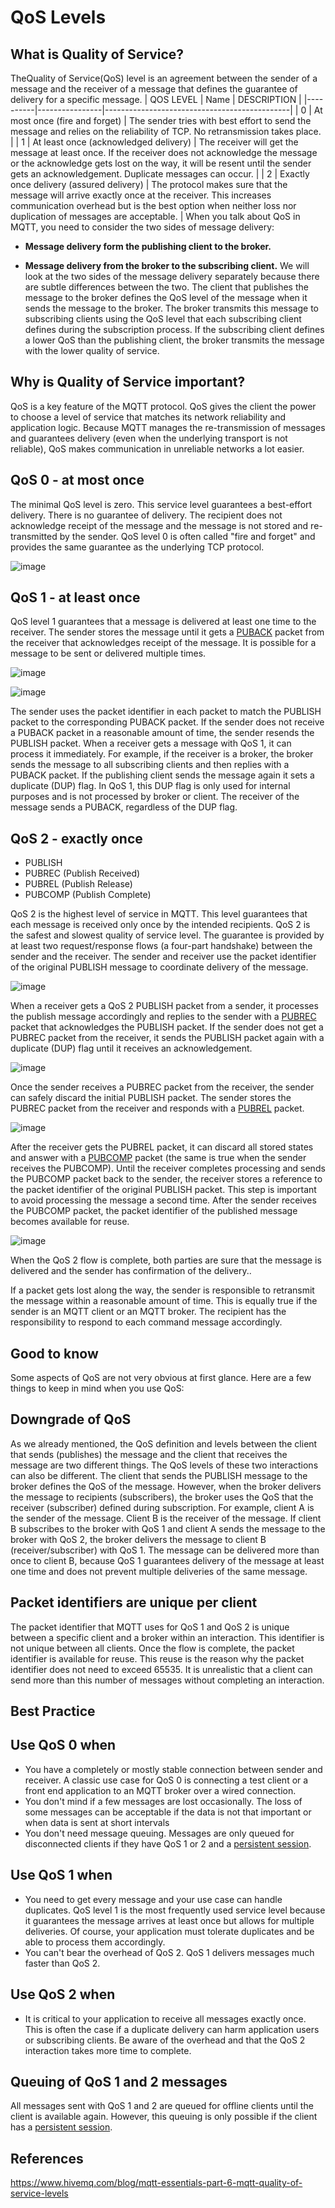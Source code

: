 # QoS Levels

## What is Quality of Service?

TheQuality of Service(QoS) level is an agreement between the sender of a message and the receiver of a message that defines the guarantee of delivery for a specific message.
| QOS LEVEL | Name                                     | DESCRIPTION                                                                                                                                                                                                                          |
|----------|----------------|----------------------------------------------|
| 0         | At most once (fire and forget)           | The sender tries with best effort to send the message and relies on the reliability of TCP. No retransmission takes place.                                                                                                           |
| 1         | At least once (acknowledged delivery)    | The receiver will get the message at least once. If the receiver does not acknowledge the message or the acknowledge gets lost on the way, it will be resent until the sender gets an acknowledgement. Duplicate messages can occur. |
| 2         | Exactly once delivery (assured delivery) | The protocol makes sure that the message will arrive exactly once at the receiver. This increases communication overhead but is the best option when neither loss nor duplication of messages are acceptable.                        |
When you talk about QoS in MQTT, you need to consider the two sides of message delivery:

- **Message delivery form the publishing client to the broker.**

- **Message delivery from the broker to the subscribing client.**
We will look at the two sides of the message delivery separately because there are subtle differences between the two. The client that publishes the message to the broker defines the QoS level of the message when it sends the message to the broker. The broker transmits this message to subscribing clients using the QoS level that each subscribing client defines during the subscription process. If the subscribing client defines a lower QoS than the publishing client, the broker transmits the message with the lower quality of service.

## Why is Quality of Service important?

QoS is a key feature of the MQTT protocol. QoS gives the client the power to choose a level of service that matches its network reliability and application logic. Because MQTT manages the re-transmission of messages and guarantees delivery (even when the underlying transport is not reliable), QoS makes communication in unreliable networks a lot easier.

## QoS 0 - at most once

The minimal QoS level is zero. This service level guarantees a best-effort delivery. There is no guarantee of delivery. The recipient does not acknowledge receipt of the message and the message is not stored and re-transmitted by the sender. QoS level 0 is often called "fire and forget" and provides the same guarantee as the underlying TCP protocol.

![image](../../media/QoS-Levels-image1.jpg)

## QoS 1 - at least once

QoS level 1 guarantees that a message is delivered at least one time to the receiver. The sender stores the message until it gets a [PUBACK](http://docs.oasis-open.org/mqtt/mqtt/v3.1.1/os/mqtt-v3.1.1-os.html#_Toc398718043) packet from the receiver that acknowledges receipt of the message. It is possible for a message to be sent or delivered multiple times.

![image](../../media/QoS-Levels-image2.jpg)

![image](../../media/QoS-Levels-image3.jpg)

The sender uses the packet identifier in each packet to match the PUBLISH packet to the corresponding PUBACK packet. If the sender does not receive a PUBACK packet in a reasonable amount of time, the sender resends the PUBLISH packet. When a receiver gets a message with QoS 1, it can process it immediately. For example, if the receiver is a broker, the broker sends the message to all subscribing clients and then replies with a PUBACK packet. If the publishing client sends the message again it sets a duplicate (DUP) flag. In QoS 1, this DUP flag is only used for internal purposes and is not processed by broker or client. The receiver of the message sends a PUBACK, regardless of the DUP flag.

## QoS 2 - exactly once

- PUBLISH
- PUBREC (Publish Received)
- PUBREL (Publish Release)
- PUBCOMP (Publish Complete)

QoS 2 is the highest level of service in MQTT. This level guarantees that each message is received only once by the intended recipients. QoS 2 is the safest and slowest quality of service level. The guarantee is provided by at least two request/response flows (a four-part handshake) between the sender and the receiver. The sender and receiver use the packet identifier of the original PUBLISH message to coordinate delivery of the message.

![image](../../media/QoS-Levels-image4.jpg)

When a receiver gets a QoS 2 PUBLISH packet from a sender, it processes the publish message accordingly and replies to the sender with a [PUBREC](http://docs.oasis-open.org/mqtt/mqtt/v3.1.1/os/mqtt-v3.1.1-os.html#_Toc398718048) packet that acknowledges the PUBLISH packet. If the sender does not get a PUBREC packet from the receiver, it sends the PUBLISH packet again with a duplicate (DUP) flag until it receives an acknowledgement.

![image](../../media/QoS-Levels-image5.jpg)

Once the sender receives a PUBREC packet from the receiver, the sender can safely discard the initial PUBLISH packet. The sender stores the PUBREC packet from the receiver and responds with a [PUBREL](http://docs.oasis-open.org/mqtt/mqtt/v3.1.1/os/mqtt-v3.1.1-os.html#_Toc398718053) packet.

![image](../../media/QoS-Levels-image6.jpg)

After the receiver gets the PUBREL packet, it can discard all stored states and answer with a [PUBCOMP](http://docs.oasis-open.org/mqtt/mqtt/v3.1.1/os/mqtt-v3.1.1-os.html#_Toc398718058) packet (the same is true when the sender receives the PUBCOMP). Until the receiver completes processing and sends the PUBCOMP packet back to the sender, the receiver stores a reference to the packet identifier of the original PUBLISH packet. This step is important to avoid processing the message a second time. After the sender receives the PUBCOMP packet, the packet identifier of the published message becomes available for reuse.

![image](../../media/QoS-Levels-image7.jpg)

When the QoS 2 flow is complete, both parties are sure that the message is delivered and the sender has confirmation of the delivery..

If a packet gets lost along the way, the sender is responsible to retransmit the message within a reasonable amount of time. This is equally true if the sender is an MQTT client or an MQTT broker. The recipient has the responsibility to respond to each command message accordingly.

## Good to know

Some aspects of QoS are not very obvious at first glance. Here are a few things to keep in mind when you use QoS:

## Downgrade of QoS

As we already mentioned, the QoS definition and levels between the client that sends (publishes) the message and the client that receives the message are two different things. The QoS levels of these two interactions can also be different. The client that sends the PUBLISH message to the broker defines the QoS of the message. However, when the broker delivers the message to recipients (subscribers), the broker uses the QoS that the receiver (subscriber) defined during subscription. For example, client A is the sender of the message. Client B is the receiver of the message. If client B subscribes to the broker with QoS 1 and client A sends the message to the broker with QoS 2, the broker delivers the message to client B (receiver/subscriber) with QoS 1. The message can be delivered more than once to client B, because QoS 1 guarantees delivery of the message at least one time and does not prevent multiple deliveries of the same message.

## Packet identifiers are unique per client

The packet identifier that MQTT uses for QoS 1 and QoS 2 is unique between a specific client and a broker within an interaction. This identifier is not unique between all clients. Once the flow is complete, the packet identifier is available for reuse. This reuse is the reason why the packet identifier does not need to exceed 65535. It is unrealistic that a client can send more than this number of messages without completing an interaction.

## Best Practice

## Use QoS 0 when

- You have a completely or mostly stable connection between sender and receiver. A classic use case for QoS 0 is connecting a test client or a front end application to an MQTT broker over a wired connection.
- You don't mind if a few messages are lost occasionally. The loss of some messages can be acceptable if the data is not that important or when data is sent at short intervals
- You don't need message queuing. Messages are only queued for disconnected clients if they have QoS 1 or 2 and a [persistent session](https://www.hivemq.com/blog/mqtt-essentials-part-7-persistent-session-queuing-messages).

## Use QoS 1 when

- You need to get every message and your use case can handle duplicates. QoS level 1 is the most frequently used service level because it guarantees the message arrives at least once but allows for multiple deliveries. Of course, your application must tolerate duplicates and be able to process them accordingly.
- You can't bear the overhead of QoS 2. QoS 1 delivers messages much faster than QoS 2.

## Use QoS 2 when

- It is critical to your application to receive all messages exactly once. This is often the case if a duplicate delivery can harm application users or subscribing clients. Be aware of the overhead and that the QoS 2 interaction takes more time to complete.

## Queuing of QoS 1 and 2 messages

All messages sent with QoS 1 and 2 are queued for offline clients until the client is available again. However, this queuing is only possible if the client has a [persistent session](https://www.hivemq.com/blog/mqtt-essentials-part-7-persistent-session-queuing-messages/).

## References

<https://www.hivemq.com/blog/mqtt-essentials-part-6-mqtt-quality-of-service-levels>
